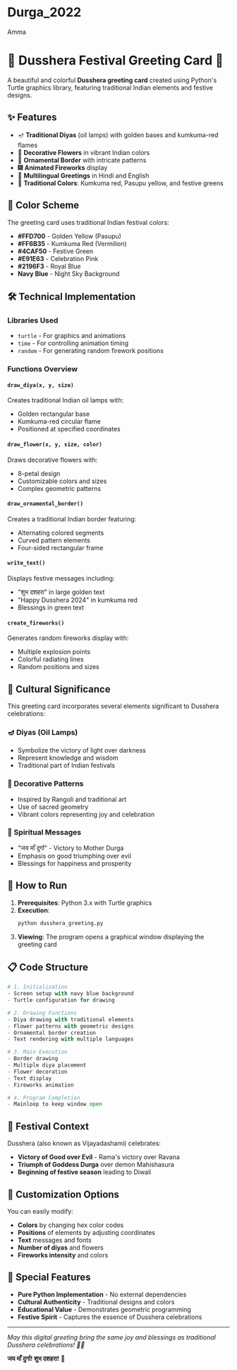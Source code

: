 # Durga_2022
Amma
# 🪷 Dusshera Festival Greeting Card 🪷

A beautiful and colorful **Dusshera greeting card** created using Python's Turtle graphics library, featuring traditional Indian elements and festive designs.

## ✨ Features

- 🪔 **Traditional Diyas** (oil lamps) with golden bases and kumkuma-red flames
- 🌸 **Decorative Flowers** in vibrant Indian colors
- 🎨 **Ornamental Border** with intricate patterns
- 🎆 **Animated Fireworks** display
- 🙏 **Multilingual Greetings** in Hindi and English
- 🎯 **Traditional Colors**: Kumkuma red, Pasupu yellow, and festive greens

## 🎨 Color Scheme

The greeting card uses traditional Indian festival colors:

- **#FFD700** - Golden Yellow (Pasupu)
- **#FF6B35** - Kumkuma Red (Vermilion)
- **#4CAF50** - Festive Green
- **#E91E63** - Celebration Pink
- **#2196F3** - Royal Blue
- **Navy Blue** - Night Sky Background

## 🛠️ Technical Implementation

### Libraries Used
- `turtle` - For graphics and animations
- `time` - For controlling animation timing
- `random` - For generating random firework positions

### Functions Overview

#### `draw_diya(x, y, size)`
Creates traditional Indian oil lamps with:
- Golden rectangular base
- Kumkuma-red circular flame
- Positioned at specified coordinates

#### `draw_flower(x, y, size, color)`
Draws decorative flowers with:
- 8-petal design
- Customizable colors and sizes
- Complex geometric patterns

#### `draw_ornamental_border()`
Creates a traditional Indian border featuring:
- Alternating colored segments
- Curved pattern elements
- Four-sided rectangular frame

#### `write_text()`
Displays festive messages including:
- "शुभ दशहरा" in large golden text
- "Happy Dusshera 2024" in kumkuma red
- Blessings in green text

#### `create_fireworks()`
Generates random fireworks display with:
- Multiple explosion points
- Colorful radiating lines
- Random positions and sizes

## 🎯 Cultural Significance

This greeting card incorporates several elements significant to Dusshera celebrations:

### 🪔 Diyas (Oil Lamps)
- Symbolize the victory of light over darkness
- Represent knowledge and wisdom
- Traditional part of Indian festivals

### 🌸 Decorative Patterns
- Inspired by Rangoli and traditional art
- Use of sacred geometry
- Vibrant colors representing joy and celebration

### 🙏 Spiritual Messages
- "जय माँ दुर्गा" - Victory to Mother Durga
- Emphasis on good triumphing over evil
- Blessings for happiness and prosperity

## 🚀 How to Run

1. **Prerequisites**: Python 3.x with Turtle graphics
2. **Execution**:
   ```bash
   python dusshera_greeting.py
   ```
3. **Viewing**: The program opens a graphical window displaying the greeting card

## 📋 Code Structure

```python
# 1. Initialization
- Screen setup with navy blue background
- Turtle configuration for drawing

# 2. Drawing Functions
- Diya drawing with traditional elements
- Flower patterns with geometric designs
- Ornamental border creation
- Text rendering with multiple languages

# 3. Main Execution
- Border drawing
- Multiple diya placement
- Flower decoration
- Text display
- Fireworks animation

# 4. Program Completion
- Mainloop to keep window open
```

## 🎊 Festival Context

Dusshera (also known as Vijayadashami) celebrates:
- **Victory of Good over Evil** - Rama's victory over Ravana
- **Triumph of Goddess Durga** over demon Mahishasura
- **Beginning of festive season** leading to Diwali

## 💫 Customization Options

You can easily modify:
- **Colors** by changing hex color codes
- **Positions** of elements by adjusting coordinates
- **Text** messages and fonts
- **Number of diyas** and flowers
- **Fireworks intensity** and colors

## 🌟 Special Features

- **Pure Python Implementation** - No external dependencies
- **Cultural Authenticity** - Traditional designs and colors
- **Educational Value** - Demonstrates geometric programming
- **Festive Spirit** - Captures the essence of Dusshera celebrations

---

*May this digital greeting bring the same joy and blessings as traditional Dusshera celebrations! 🪷✨*

**जय माँ दुर्गा! शुभ दशहरा!** 🙏
